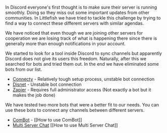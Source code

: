 In Discord everyone's first thought is to make sure their server is running smoothly. Doing so they miss out some important updates from other communities. In Littlefish we have tried to tackle this challenge by trying to find a way to connect these different servers with similar agendas. 

We have noticed that even though we are joining other servers for cooperation we are losing track of what is happening there since there is generally more than enough notifications in your account.

We started to look for a tool inside Discord to sync channels but apparently Discord does not give its users this freedom. Naturally, after this we searched for bots and tried them out. In the end we have eliminated some bots from our list.
- [Connecty](https://top.gg/tr/bot/683004822202351927) - Relatively tough setup process, unstable bot connection
- [Disnet](https://top.gg/bot/666792286348247040) - Unstable bot connection
- [Zapier](https://zapier.com/apps/discord/integrations/discord/62302/copy-new-discord-channel-messages-to-another-channel) - Requires full administrator access (Not exactly a bot but it makes the job done)

We have tested two more bots that were a better fit to our needs. You can use these bots to connect any channels between different servers.
- [ComBot](https://combot.xyz) - [[How to use ComBot]]
- [Multi Server Chat](https://top.gg/bot/968959239219466300) [[How to use Multi Server Chat]]

